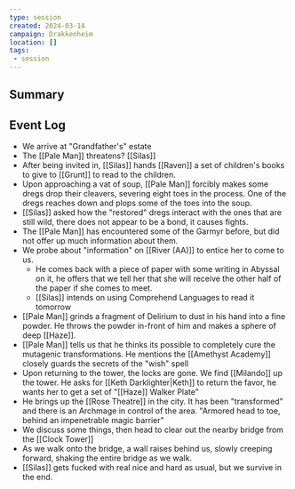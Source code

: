 ```yaml
---
type: session
created: 2024-03-14
campaign: Drakkenheim
location: []
tags:
 - session
---
```



## Summary

## Event Log

- We arrive at "Grandfather's" estate
- The [[Pale Man]] threatens? [[Silas]]
- After being invited in, [[Silas]] hands [[Raven]] a set of children's books to give to [[Grunt]] to read to the children.
- Upon approaching a vat of soup, [[Pale Man]] forcibly makes some dregs drop their cleavers, severing eight toes in the process. One of the dregs reaches down and plops some of the toes into the soup.
- [[Silas]] asked how the "restored" dregs interact with the ones that are still wild, there does not appear to be a bond, it causes fights.
- The [[Pale Man]] has encountered some of the Garmyr before, but did not offer up much information about them. 
- We probe about "information" on [[River (AA)]] to entice her to come to us.
	- He comes back with a piece of paper with some writing in Abyssal on it, he offers that we tell her that she will receive the other half of the paper if she comes to meet.
	- [[Silas]] intends on using Comprehend Languages to read it tomorrow
- [[Pale Man]] grinds a fragment of Delirium to dust in his hand into a fine powder. He throws the powder in-front of him and makes a sphere of deep [[Haze]].
- [[Pale Man]] tells us that he thinks its possible to completely cure the mutagenic transformations. He mentions the [[Amethyst Academy]] closely guards the secrets of the "wish" spell
- Upon returning to the tower, the locks are gone. We find [[Milando]] up the tower. He asks for [[Keth Darklighter|Keth]] to return the favor, he wants her to get a set of "[[Haze]] Walker Plate"
- He brings up the [[Rose Theatre]] in the city. It has been "transformed" and there is an Archmage in control of the area. "Armored head to toe, behind an impenetrable magic barrier"
- We discuss some things, then head to clear out the nearby bridge from the [[Clock Tower]]
- As we walk onto the bridge, a wall raises behind us, slowly creeping forward, shaking the entire bridge as we walk.
- [[Silas]] gets fucked with real nice and hard as usual, but we survive in the end.
